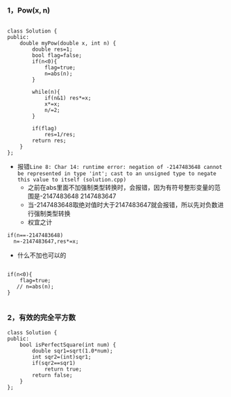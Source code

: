 ### 1，Pow(x, n)
```

class Solution {
public:
    double myPow(double x, int n) {
        double res=1;
        bool flag=false;
        if(n<0){
            flag=true;
            n=abs(n);
        }

        while(n){
            if(n&1) res*=x;
            x*=x;
            n/=2;
        }

        if(flag)
            res=1/res;
        return res;
    }
};
```

* 报错```Line 8: Char 14: runtime error: negation of -2147483648 cannot be represented in type 'int'; cast to an unsigned type to negate this value to itself (solution.cpp) ```
  * 之前在abs里面不加强制类型转换时，会报错，因为有符号整形变量的范围是-2147483648    2147483647
  * 当-2147483648取绝对值时大于2147483647就会报错，所以先对负数进行强制类型转换
  * 权宜之计
```
if(n==-2147483648)
  n=-2147483647,res*=x;
```

* 什么不加也可以的
```

if(n<0){
    flag=true;
   // n=abs(n);
}
        
```
  
### 2，有效的完全平方数

```
class Solution {
public:
    bool isPerfectSquare(int num) {
        double sqr1=sqrt(1.0*num);
        int sqr2=(int)sqr1;
        if(sqr2==sqr1)
            return true;
        return false;
    }
};
```

  
  
  
  
  
  
  
  
